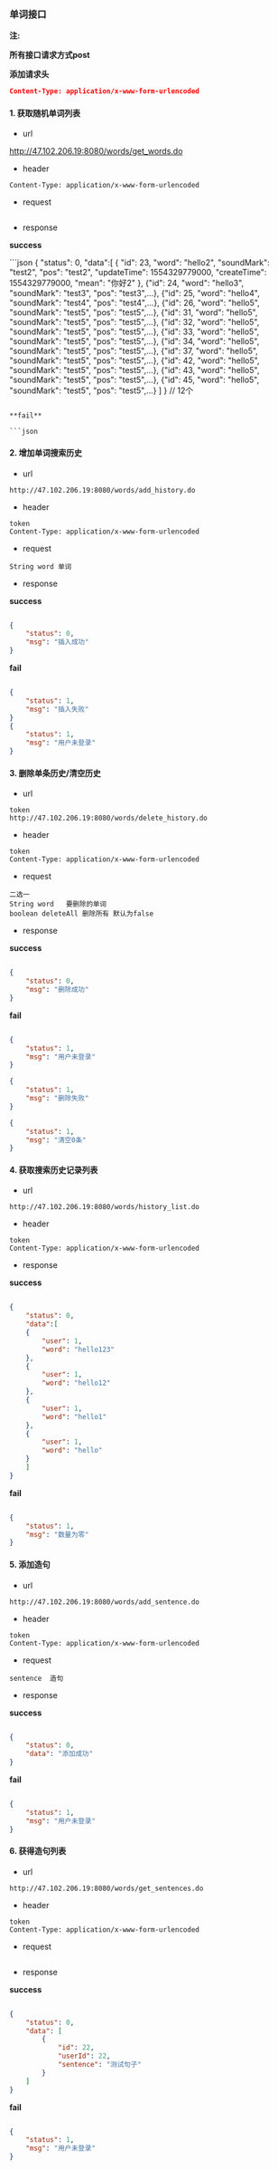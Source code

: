 ### 单词接口

**注:** 

 **所有接口请求方式post**

**添加请求头**

```json
Content-Type: application/x-www-form-urlencoded
```

#### 1. 获取随机单词列表

- url 

http://47.102.206.19:8080/words/get_words.do
- header 

```
Content-Type: application/x-www-form-urlencoded
```

- request

```
```
- response

**success**

​```json
{
	"status": 0,
	"data":[
	{
		"id": 23,
		"word": "hello2",
		"soundMark": "test2",
		"pos": "test2",
		"updateTime": 1554329779000,
		"createTime": 1554329779000,
		"mean": "你好2"
	},
	{"id": 24, "word": "hello3", "soundMark": "test3", "pos": "test3",…},
	{"id": 25, "word": "hello4", "soundMark": "test4", "pos": "test4",…},
	{"id": 26, "word": "hello5", "soundMark": "test5", "pos": "test5",…},
	{"id": 31, "word": "hello5", "soundMark": "test5", "pos": "test5",…},
	{"id": 32, "word": "hello5", "soundMark": "test5", "pos": "test5",…},
	{"id": 33, "word": "hello5", "soundMark": "test5", "pos": "test5",…},
	{"id": 34, "word": "hello5", "soundMark": "test5", "pos": "test5",…},
	{"id": 37, "word": "hello5", "soundMark": "test5", "pos": "test5",…},
	{"id": 42, "word": "hello5", "soundMark": "test5", "pos": "test5",…},
	{"id": 43, "word": "hello5", "soundMark": "test5", "pos": "test5",…},
	{"id": 45, "word": "hello5", "soundMark": "test5", "pos": "test5",…}
	]
}
// 12个
```

**fail**

```json

```

#### 2. 增加单词搜索历史

- url 

```
http://47.102.206.19:8080/words/add_history.do
```

- header 

```
token
Content-Type: application/x-www-form-urlencoded
```
- request

```
String word 单词
```

- response

**success**

```json

{
	"status": 0,
	"msg": "插入成功"
}
```
**fail**

```json

{
	"status": 1,
	"msg": "插入失败"
}
{
	"status": 1,
	"msg": "用户未登录"
}

```

#### 3. 删除单条历史/清空历史

- url 

```
token
http://47.102.206.19:8080/words/delete_history.do
```

- header 

```
token
Content-Type: application/x-www-form-urlencoded
```
- request

```
二选一
String word   要删除的单词
boolean deleteAll 删除所有 默认为false
```

- response

**success**

```json

{
	"status": 0,
	"msg": "删除成功"
}
```
**fail**

```json

{
	"status": 1,
	"msg": "用户未登录"
}

{
	"status": 1,
	"msg": "删除失败"
}

{
	"status": 1,
	"msg": "清空0条"
}

```
#### 4. 获取搜索历史记录列表

- url 

```
http://47.102.206.19:8080/words/history_list.do
```

- header 

```
token
Content-Type: application/x-www-form-urlencoded
```
- response

**success**

```json

{
	"status": 0,
	"data":[
	{
		"user": 1,
		"word": "hello123"
	},
	{
		"user": 1,
		"word": "hello12"
	},
	{
		"user": 1,
		"word": "hello1"
	},
	{
		"user": 1,
		"word": "hello"
	}
	]
}
```
**fail**

```json

{
	"status": 1,
	"msg": "数量为零"
}

```


#### 5. 添加造句

- url 

```
http://47.102.206.19:8080/words/add_sentence.do
```

- header 

```
token
Content-Type: application/x-www-form-urlencoded
```
- request

```
sentence  造句
```

- response

**success**

```json

{
    "status": 0,
    "data": "添加成功"
}

```
**fail**

```json

{
	"status": 1,
	"msg": "用户未登录"
}

```

#### 6. 获得造句列表

- url 

```
http://47.102.206.19:8080/words/get_sentences.do
```

- header 

```
token
Content-Type: application/x-www-form-urlencoded
```
- request

```

```

- response

**success**

```json

{
    "status": 0,
    "data": [
        {
            "id": 22,
            "userId": 22,
            "sentence": "测试句子"
        }
    ]
}


```
**fail**

```json

{
	"status": 1,
	"msg": "用户未登录"
}

```
